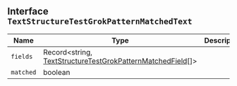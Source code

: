 ## Interface `TextStructureTestGrokPatternMatchedText`

| Name | Type | Description |
| - | - | - |
| `fields` | Record<string, [TextStructureTestGrokPatternMatchedField](./TextStructureTestGrokPatternMatchedField.md)[]> | &nbsp; |
| `matched` | boolean | &nbsp; |
